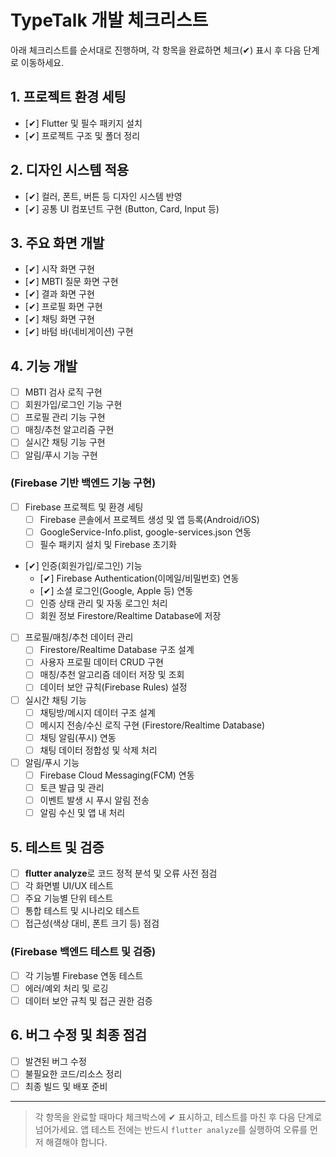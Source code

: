 # TypeTalk 개발 체크리스트

아래 체크리스트를 순서대로 진행하며, 각 항목을 완료하면 체크(✔) 표시 후 다음 단계로 이동하세요.

## 1. 프로젝트 환경 세팅
- [✔] Flutter 및 필수 패키지 설치
- [✔] 프로젝트 구조 및 폴더 정리

## 2. 디자인 시스템 적용
- [✔] 컬러, 폰트, 버튼 등 디자인 시스템 반영
- [✔] 공통 UI 컴포넌트 구현 (Button, Card, Input 등)

## 3. 주요 화면 개발
- [✔] 시작 화면 구현
- [✔] MBTI 질문 화면 구현
- [✔] 결과 화면 구현
- [✔] 프로필 화면 구현
- [✔] 채팅 화면 구현
- [✔] 바텀 바(네비게이션) 구현

## 4. 기능 개발
- [ ] MBTI 검사 로직 구현
- [ ] 회원가입/로그인 기능 구현
- [ ] 프로필 관리 기능 구현
- [ ] 매칭/추천 알고리즘 구현
- [ ] 실시간 채팅 기능 구현
- [ ] 알림/푸시 기능 구현

### (Firebase 기반 백엔드 기능 구현)
- [ ] Firebase 프로젝트 및 환경 세팅
    - [ ] Firebase 콘솔에서 프로젝트 생성 및 앱 등록(Android/iOS)
    - [ ] GoogleService-Info.plist, google-services.json 연동
    - [ ] 필수 패키지 설치 및 Firebase 초기화
- [✔] 인증(회원가입/로그인) 기능
    - [✔] Firebase Authentication(이메일/비밀번호) 연동
    - [✔] 소셜 로그인(Google, Apple 등) 연동
    - [ ] 인증 상태 관리 및 자동 로그인 처리
    - [ ] 회원 정보 Firestore/Realtime Database에 저장
- [ ] 프로필/매칭/추천 데이터 관리
    - [ ] Firestore/Realtime Database 구조 설계
    - [ ] 사용자 프로필 데이터 CRUD 구현
    - [ ] 매칭/추천 알고리즘 데이터 저장 및 조회
    - [ ] 데이터 보안 규칙(Firebase Rules) 설정
- [ ] 실시간 채팅 기능
    - [ ] 채팅방/메시지 데이터 구조 설계
    - [ ] 메시지 전송/수신 로직 구현 (Firestore/Realtime Database)
    - [ ] 채팅 알림(푸시) 연동
    - [ ] 채팅 데이터 정합성 및 삭제 처리
- [ ] 알림/푸시 기능
    - [ ] Firebase Cloud Messaging(FCM) 연동
    - [ ] 토큰 발급 및 관리
    - [ ] 이벤트 발생 시 푸시 알림 전송
    - [ ] 알림 수신 및 앱 내 처리

## 5. 테스트 및 검증
- [ ] **flutter analyze**로 코드 정적 분석 및 오류 사전 점검
- [ ] 각 화면별 UI/UX 테스트
- [ ] 주요 기능별 단위 테스트
- [ ] 통합 테스트 및 시나리오 테스트
- [ ] 접근성(색상 대비, 폰트 크기 등) 점검

### (Firebase 백엔드 테스트 및 검증)
- [ ] 각 기능별 Firebase 연동 테스트
- [ ] 에러/예외 처리 및 로깅
- [ ] 데이터 보안 규칙 및 접근 권한 검증

## 6. 버그 수정 및 최종 점검
- [ ] 발견된 버그 수정
- [ ] 불필요한 코드/리소스 정리
- [ ] 최종 빌드 및 배포 준비

---

> 각 항목을 완료할 때마다 체크박스에 ✔ 표시하고, 테스트를 마친 후 다음 단계로 넘어가세요.
> 앱 테스트 전에는 반드시 `flutter analyze`를 실행하여 오류를 먼저 해결해야 합니다. 